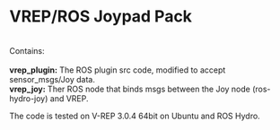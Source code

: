 <H1>VREP/ROS Joypad Pack</H1>
<br>
Contains:<BR>
<br><b>vrep_plugin:</b> The ROS plugin src code, modified to accept sensor_msgs/Joy data.
<br><b>vrep_joy:</b> Ther ROS node that binds msgs between the Joy node (ros-hydro-joy) and VREP.

The code is tested on V-REP 3.0.4 64bit on Ubuntu and ROS Hydro.
